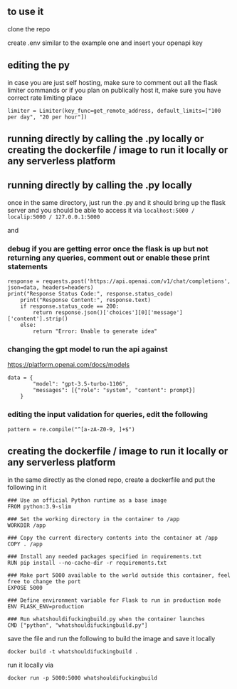 ## to use it

clone the repo

create .env similar to the example one and insert your openapi key

## editing the py

in case you are just self hosting, make sure to comment out all the flask limiter commands or if you plan on publically host it, make sure you have correct rate limiting place
```
limiter = Limiter(key_func=get_remote_address, default_limits=["100 per day", "20 per hour"])
```

## running directly by calling the .py locally or creating the dockerfile / image to run it locally or any serverless platform

## running directly by calling the .py locally

once in the same directory, just run the .py and it should bring up the flask server and you should be able to access it via 
```localhost:5000 / localip:5000 / 127.0.0.1:5000```

and 

### debug if you are getting error once the flask is up but not returning any queries, comment out or enable these print statements
```
response = requests.post('https://api.openai.com/v1/chat/completions', json=data, headers=headers)
print("Response Status Code:", response.status_code)
    print("Response Content:", response.text)
    if response.status_code == 200:
        return response.json()['choices'][0]['message']['content'].strip()
    else:
        return "Error: Unable to generate idea"
```
### changing the gpt model to run the api against

https://platform.openai.com/docs/models

```
data = {
        "model": "gpt-3.5-turbo-1106",
        "messages": [{"role": "system", "content": prompt}]
    }
```
### editing the input validation for queries, edit the following
```
pattern = re.compile("^[a-zA-Z0-9, ]+$")
```

## creating the dockerfile / image to run it locally or any serverless platform

in the same directly as the cloned repo, create a dockerfile and put the following in it

```
### Use an official Python runtime as a base image
FROM python:3.9-slim

### Set the working directory in the container to /app
WORKDIR /app

### Copy the current directory contents into the container at /app
COPY . /app

### Install any needed packages specified in requirements.txt
RUN pip install --no-cache-dir -r requirements.txt

### Make port 5000 available to the world outside this container, feel free to change the port
EXPOSE 5000

### Define environment variable for Flask to run in production mode
ENV FLASK_ENV=production

### Run whatshouldifuckingbuild.py when the container launches
CMD ["python", "whatshouldifuckingbuild.py"]
```

save the file and run the following to build the image and save it locally
```
docker build -t whatshouldifuckingbuild .
```
run it locally via 
```
docker run -p 5000:5000 whatshouldifuckingbuild
```